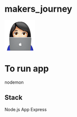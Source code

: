 # makers_journey
<img src="public/images/girl_coder.png" height="100" width="100">

# To run app
nodemon
## Stack
Node.js App
Express
###
####
#####


